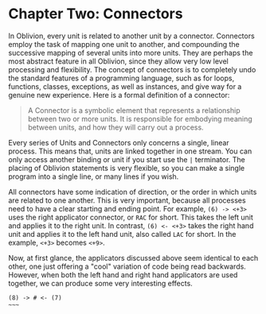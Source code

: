 # Chapter Two: Connectors

In Oblivion, every unit is related to another unit by a connector. Connectors employ the task of mapping one unit to another, and compounding the successive mapping of several units into more units. They are perhaps the most abstract feature in all Oblivion, since they allow very low level processing and flexibility. The concept of connectors is to completely undo the standard features of a programming language, such as for loops, functions, classes, exceptions, as well as instances, and give way for a genuine new experience. Here is a formal definition of a connector:

> A Connector is a symbolic element that represents a relationship between two or more units. It is responsible for embodying meaning between units, and how they will carry out a process.

Every series of Units and Connectors only concerns a single, linear process. This means that, units are linked together in one stream. You can only access another binding or unit if you start use the `|` terminator. The placing of Oblivion statements is very flexible, so you can make a single program into a single line, or many lines if you wish.

All connectors have some indication of direction, or the order in which units are related to one another. This is very important, because all processes need to have a clear starting and ending point. For example, `(6) -> <+3>` uses the right applicator connector, or `RAC` for short. This takes the left unit and applies it to the right unit. In contrast, `(6) <- <+3>` takes the right hand unit and applies it to the left hand unit, also called `LAC` for short. In the example, `<+3>` becomes `<+9>`.

Now, at first glance, the applicators discussed above seem identical to each other, one just offering a "cool" variation of code being read backwards. However, when both the left hand and right hand applicators are used together, we can produce some very interesting effects.

```
(8) -> # <- (7)
~~~
```

